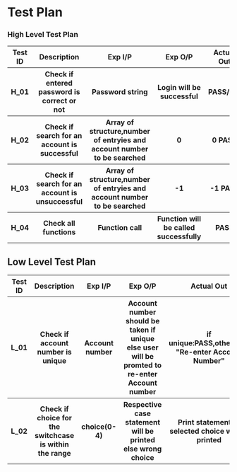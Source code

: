 # Test Plan

### High Level Test Plan

<table style="width:100%">
  <tr>
    <th>Test ID</th>
    <th>Description</th>
    <th>Exp I/P</th>
    <th>Exp O/P</th>
    <th>Actual Out</th>
    <th>Type of Test</th>
  </tr>
  <tr>
    <th>H_01</th>
    <th>Check if entered password is correct or not</th>
    <th>Password string</th>
    <th>Login will be successful</th>
    <th>PASS/th>
    <th>Requirement based</th>
  </tr>
   <tr>
    <th>H_02</th>
    <th>Check if search for an account is successful</th>
    <th>Array of structure,number of entryies and account number to be searched</th>
    <th>0</th>
    <th>0 PASS</th>
    <th>Requirement based</th>
  </tr>
  <tr>
    <th>H_03</th>
    <th>Check if search for an account is unsuccessful</th>
    <th>Array of structure,number of entryies and account number to be searched</th>
    <th>-1</th>
    <th>-1 PASS</th>
    <th>Requirement based</th>
  </tr>
    <tr>
    <th>H_04</th>
    <th>Check all functions</th>
    <th>Function call</th>
    <th>Function will be called successfully</th>
    <th>PASS</th>
    <th>Requirement based</th>
  </tr>
</table>

## Low Level Test Plan
<table style="width:100%">
  <tr>
    <th>Test ID</th>
    <th>Description</th>
    <th>Exp I/P</th>
    <th>Exp O/P</th>
    <th>Actual Out</th>
    <th>Type of Test</th>
  </tr>
    <tr>
    <th>L_01</th>
    <th>Check if account number is unique</th>
    <th>Account number </th>
    <th>Account number should be taken if unique else user will be promted to re-enter Account number</th>
    <th>if unique:PASS,otherwise "Re-enter Account Number"</th>
    <th>Requirement based</th>
  </tr>
  <tr>
    <th>L_02</th>
    <th>Check if choice for the switchcase is within the range</th>
    <th>choice(0-4)</th>
    <th>Respective case statement will be printed else wrong choice</th>
    <th>Print statement of selected choice will be printed</th>
    <th>Boundary Based based</th>
  </tr>
  </table>

